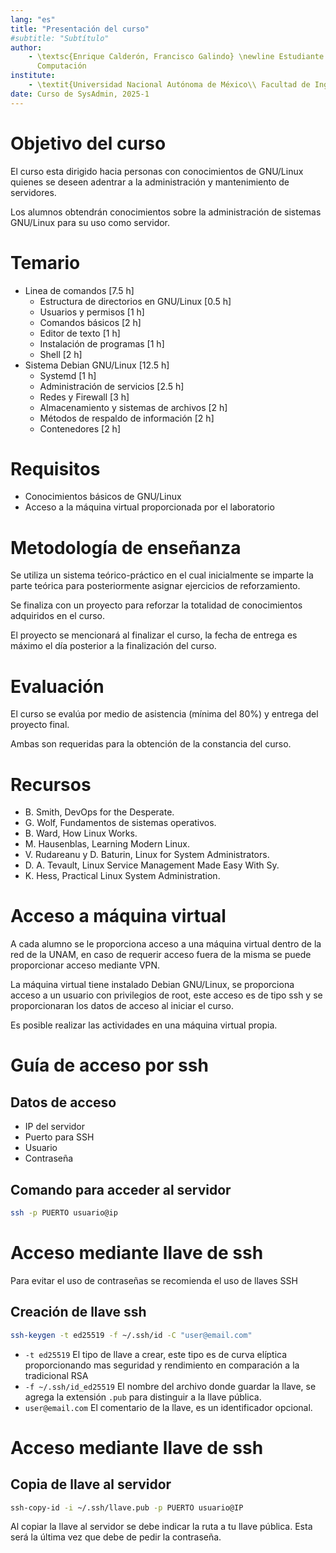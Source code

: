 ```yaml
---
lang: "es"
title: "Presentación del curso"
#subtitle: "Subtítulo"
author:
    - \textsc{Enrique Calderón, Francisco Galindo} \newline Estudiante de Ingeniería en
      Computación
institute:
    - \textit{Universidad Nacional Autónoma de México\\ Facultad de Ingeniería}
date: Curso de SysAdmin, 2025-1
---
```


# Objetivo del curso

El curso esta dirigido hacia personas con conocimientos de GNU/Linux quienes se deseen adentrar a la administración y mantenimiento de servidores.

Los alumnos obtendrán conocimientos sobre la administración de sistemas GNU/Linux para su
uso como servidor.

# Temario

- Linea de comandos [7.5 h]
    - Estructura de directorios en GNU/Linux [0.5 h]
    - Usuarios y permisos [1 h]
    - Comandos básicos [2 h]
    - Editor de texto [1 h]
    - Instalación de programas [1 h]
    - Shell [2 h]
- Sistema Debian GNU/Linux [12.5 h]
    - Systemd [1 h]
    - Administración de servicios [2.5 h]
    - Redes y Firewall [3 h]
    - Almacenamiento y sistemas de archivos [2 h]
    - Métodos de respaldo de información [2 h]
    - Contenedores [2 h]

# Requisitos

- Conocimientos básicos de GNU/Linux
- Acceso a la máquina virtual proporcionada por el laboratorio

# Metodología de enseñanza

Se utiliza un sistema teórico-práctico en el cual inicialmente se imparte la parte teórica para posteriormente asignar ejercicios de reforzamiento.

Se finaliza con un proyecto para reforzar la totalidad de conocimientos adquiridos en el curso.

El proyecto se mencionará al finalizar el curso, la fecha de entrega es máximo el día posterior a la finalización del curso.

# Evaluación

El curso se evalúa por medio de asistencia (mínima del 80%) y entrega del proyecto final.

Ambas son requeridas para la obtención de la constancia del curso.

# Recursos

- B. Smith, DevOps for the Desperate.
- G. Wolf, Fundamentos de sistemas operativos.
- B. Ward, How Linux Works.
- M. Hausenblas, Learning Modern Linux.
- V. Rudareanu y D. Baturin, Linux for System Administrators.
- D. A. Tevault, Linux Service Management Made Easy With Sy.
- K. Hess, Practical Linux System Administration.

# Acceso a máquina virtual

A cada alumno se le proporciona acceso a una máquina virtual dentro de la red de la UNAM, en caso de requerir acceso fuera de la misma se puede proporcionar acceso mediante VPN.

La máquina virtual tiene instalado Debian GNU/Linux, se proporciona acceso a un usuario con privilegios de root, este acceso es de tipo ssh y se proporcionaran los datos de acceso al iniciar el curso.

Es posible realizar las actividades en una máquina virtual propia.

# Guía de acceso por ssh

## Datos de acceso

- IP del servidor
- Puerto para SSH
- Usuario
- Contraseña

## Comando para acceder al servidor

```sh
ssh -p PUERTO usuario@ip
```

# Acceso mediante llave de ssh

Para evitar el uso de contraseñas se recomienda el uso de llaves SSH

## Creación de llave ssh

```sh
ssh-keygen -t ed25519 -f ~/.ssh/id -C "user@email.com"
```

- `-t ed25519` El tipo de llave a crear, este tipo es de curva elíptica proporcionando mas seguridad y rendimiento en comparación a la tradicional RSA
- `-f ~/.ssh/id_ed25519` El nombre del archivo donde guardar la llave, se agrega la extensión `.pub` para distinguir a la llave pública.
- `user@email.com` El comentario de la llave, es un identificador opcional.

# Acceso mediante llave de ssh

## Copia de llave al servidor

```sh
ssh-copy-id -i ~/.ssh/llave.pub -p PUERTO usuario@IP
```

Al copiar la llave al servidor se debe indicar la ruta a tu llave pública. Esta será la última vez que debe de pedir la contraseña.

